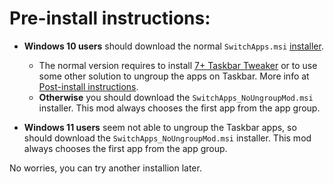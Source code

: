 # Pre-install instructions:

* **Windows 10 users** should download the normal `SwitchApps.msi` [installer](https://github.com/dima-iholkin/SwitchApps/releases/latest).  
    * The normal version requires to install [7+ Taskbar Tweaker](https://rammichael.com/7-taskbar-tweaker) or to use some other solution to ungroup the apps on Taskbar. More info at [Post-install instructions](/_docs/Post-Install.md).  
    * **Otherwise** you should download the `SwitchApps_NoUngroupMod.msi` installer. This mod always chooses the first app from the app group.  

* **Windows 11 users** seem not able to ungroup the Taskbar apps, so should download the `SwitchApps_NoUngroupMod.msi` installer. This mod always chooses the first app from the app group.  

No worries, you can try another installion later.
